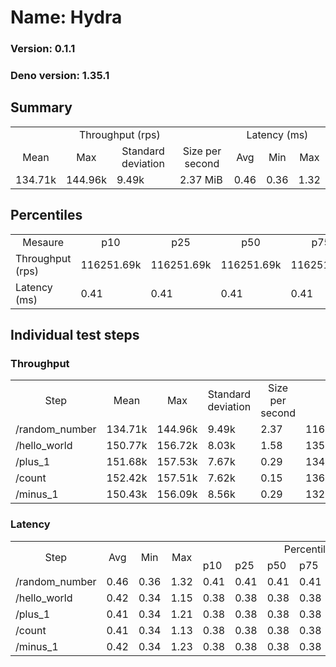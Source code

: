 # Name: Hydra 
  
  ### Version: 0.1.1
  ### Deno version: 1.35.1

## Summary
<table>
<tr>
    <td align="center" colspan="4">Throughput (rps)</td>
    <td align="center" colspan="3">Latency (ms)</td>
</tr>
<tr>
    <td align="center">Mean</td>
    <td align="center">Max</td>
    <td align="center">Standard deviation</td>
    <td align="center">Size per second</td>
    <td align="center">Avg</td>
    <td align="center">Min</td>
    <td align="center">Max</td>
</tr>
<tr>
    <td>134.71k</td>
    <td>144.96k</td>
    <td>9.49k</td>
    <td>2.37 MiB</td>
    <td>0.46</td>
    <td>0.36</td>
    <td>1.32</td>
</tr>
</table>

## Percentiles

<table>
<tr>
  <td align="center">Mesaure</td>
  <td align="center">p10</td>
  <td align="center">p25</td>
  <td align="center">p50</td>
  <td align="center">p75</td>
  <td align="center">p90</td>
  <td align="center">p95</td>
  <td align="center">p99</td>
</tr>
<tr>
  <td>Throughput (rps)</td>
  <td>116251.69k</td>
  <td>116251.69k</td>
  <td>116251.69k</td>
  <td>116251.69k</td>
  <td>144963.22k</td>
  <td>144963.22k</td>
  <td>144963.22k</td>
</tr>
<tr>
  <td>Latency (ms)</td>
  <td>0.41</td>
  <td>0.41</td>
  <td>0.41</td>
  <td>0.41</td>
  <td>0.50</td>
  <td>0.63</td>
  <td>0.73</td>
</tr>
</table>

## Individual test steps

### Throughput

<table>
<tr>
  <td align="center" rowspan="2">Step</td>
  <td align="center" rowspan="2">Mean</td>
  <td align="center" rowspan="2">Max</td>
  <td align="center" rowspan="2">Standard deviation</td>
  <td align="center" rowspan="2">Size per second</td>
  <td align="center" colspan="7">Percentiles</td>
</tr>
<tr>
  <!-- still Step -->
  <!-- still Mean -->
  <!-- still Max -->
  <!-- still Standard deviation -->
  <!-- still Size per second -->
  <td align="center">p10</td>
  <td align="center">p25</td>
  <td align="center">p50</td>
  <td align="center">p75</td>
  <td align="center">p90</td>
  <td align="center">p95</td>
  <td align="center">p99</td>
</tr>
<tr>
  <td>/random_number</td>
  <td>134.71k</td>
  <td>144.96k</td>
  <td>9.49k</td>
  <td>2.37</td>
  <td>116251.69k</td>
  <td>116251.69k</td>
  <td>116251.69k</td>
  <td>116251.69k</td>
  <td>144963.22k</td>
  <td>144963.22k</td>
  <td>144963.22k</td>
</tr><tr>
  <td>/hello_world</td>
  <td>150.77k</td>
  <td>156.72k</td>
  <td>8.03k</td>
  <td>1.58</td>
  <td>135061.89k</td>
  <td>135061.89k</td>
  <td>135061.89k</td>
  <td>135061.89k</td>
  <td>156724.07k</td>
  <td>156724.07k</td>
  <td>156724.07k</td>
</tr><tr>
  <td>/plus_1</td>
  <td>151.68k</td>
  <td>157.53k</td>
  <td>7.67k</td>
  <td>0.29</td>
  <td>134604.90k</td>
  <td>134604.90k</td>
  <td>134604.90k</td>
  <td>134604.90k</td>
  <td>157528.44k</td>
  <td>157528.44k</td>
  <td>157528.44k</td>
</tr><tr>
  <td>/count</td>
  <td>152.42k</td>
  <td>157.51k</td>
  <td>7.62k</td>
  <td>0.15</td>
  <td>136680.01k</td>
  <td>136680.01k</td>
  <td>136680.01k</td>
  <td>136680.01k</td>
  <td>157513.29k</td>
  <td>157513.29k</td>
  <td>157513.29k</td>
</tr><tr>
  <td>/minus_1</td>
  <td>150.43k</td>
  <td>156.09k</td>
  <td>8.56k</td>
  <td>0.29</td>
  <td>132250.95k</td>
  <td>132250.95k</td>
  <td>132250.95k</td>
  <td>132250.95k</td>
  <td>156087.61k</td>
  <td>156087.61k</td>
  <td>156087.61k</td>
</tr></table>

### Latency

<table>
<tr>
  <td align="center" rowspan="2">Step</td>
  <td align="center" rowspan="2">Avg</td>
  <td align="center" rowspan="2">Min</td>
  <td align="center" rowspan="2">Max</td>
  <td align="center" colspan="7">Percentiles</td>
</tr>
<tr>
  <!-- still Avg -->
  <!-- still Min -->
  <!-- still Max -->
  <td>p10</td>
  <td>p25</td>
  <td>p50</td>
  <td>p75</td>
  <td>p90</td>
  <td>p95</td>
  <td>p99</td>
</tr>
<tr>
  <td>/random_number</td>
  <td>0.46</td>
  <td>0.36</td>
  <td>1.32</td>
  <td>0.41</td>
  <td>0.41</td>
  <td>0.41</td>
  <td>0.41</td>
  <td>0.50</td>
  <td>0.63</td>
  <td>0.73</td>
</tr><tr>
  <td>/hello_world</td>
  <td>0.42</td>
  <td>0.34</td>
  <td>1.15</td>
  <td>0.38</td>
  <td>0.38</td>
  <td>0.38</td>
  <td>0.38</td>
  <td>0.46</td>
  <td>0.50</td>
  <td>0.58</td>
</tr><tr>
  <td>/plus_1</td>
  <td>0.41</td>
  <td>0.34</td>
  <td>1.21</td>
  <td>0.38</td>
  <td>0.38</td>
  <td>0.38</td>
  <td>0.38</td>
  <td>0.45</td>
  <td>0.50</td>
  <td>0.59</td>
</tr><tr>
  <td>/count</td>
  <td>0.41</td>
  <td>0.34</td>
  <td>1.13</td>
  <td>0.38</td>
  <td>0.38</td>
  <td>0.38</td>
  <td>0.38</td>
  <td>0.45</td>
  <td>0.49</td>
  <td>0.59</td>
</tr><tr>
  <td>/minus_1</td>
  <td>0.42</td>
  <td>0.34</td>
  <td>1.23</td>
  <td>0.38</td>
  <td>0.38</td>
  <td>0.38</td>
  <td>0.38</td>
  <td>0.47</td>
  <td>0.52</td>
  <td>0.64</td>
</tr></table>
